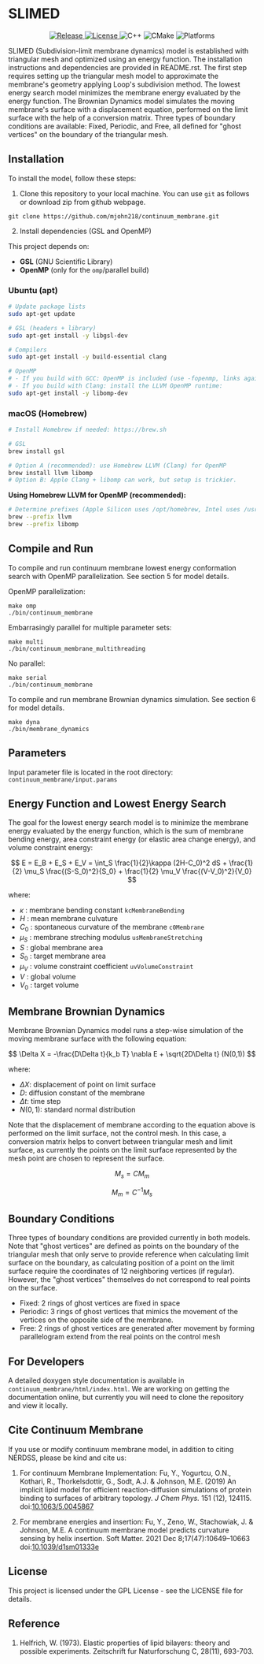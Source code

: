 


# SLIMED

<p align="center">
  <!-- Build / CI -->
  <!--a href="https://github.com/JohnsonBiophysicsLab/SLIMED/actions">
    <img alt="CI" src="https://img.shields.io/github/actions/workflow/status/JohnsonBiophysicsLab/SLIMED/ci.yml?branch=main&label=CI">
  </a>
  <!-- Codecov (or Coveralls) -->
  <!--a href="https://codecov.io/gh/JohnsonBiophysicsLab/SLIMED">
    <img alt="Coverage" src="https://img.shields.io/codecov/c/github/JohnsonBiophysicsLab/SLIMED?logo=codecov">
  </a>
  <!-- Release -->
  <a href="https://github.com/JohnsonBiophysicsLab/SLIMED/releases">
    <img alt="Release" src="https://img.shields.io/github/v/release/JohnsonBiophysicsLab/SLIMED">
  </a>
  <!-- License -->
  <a href="https://github.com/JohnsonBiophysicsLab/SLIMED/blob/main/LICENSE">
    <img alt="License" src="https://img.shields.io/github/license/JohnsonBiophysicsLab/SLIMED">
  </a>
  <!-- C++ standard -->
  <img alt="C++" src="https://img.shields.io/badge/C%2B%2B-%E2%89%A514-blue">
  <!-- CMake minimum -->
  <img alt="CMake" src="https://img.shields.io/badge/CMake-%E2%89%A53.20-informational">
  <!-- Package managers (optional) -->
  <!-- img alt="Conan" src="https://img.shields.io/badge/Conan-ready-0ea5e9">
  <!-- img alt="vcpkg" src="https://img.shields.io/badge/vcpkg-port-22c55e">
  <!-- Platforms -->
  <img alt="Platforms" src="https://img.shields.io/badge/Linux%20|%20macOS%20-supported-success">
  <!-- Code style -->
  <!-- img alt="clang-format" src="https://img.shields.io/badge/clang--format-enforced-brightgreen"-->
</p>


SLIMED (Subdivision-limit membrane dynamics) model is established with triangular mesh and optimized using an energy function. The installation instructions and dependencies are provided in README.rst. The first step requires setting up the triangular mesh model to approximate the membrane's geometry applying Loop's subdivision method. The lowest energy search model minimizes the membrane energy evaluated by the energy function. The Brownian Dynamics model simulates the moving membrane's surface with a displacement equation, performed on the limit surface with the help of a conversion matrix. Three types of boundary conditions are available: Fixed, Periodic, and Free, all defined for "ghost vertices" on the boundary of the triangular mesh.

## Installation
To install the model, follow these steps:

1. Clone this repository to your local machine. You can use ``git`` as follows or download zip from github webpage.

```console
git clone https://github.com/mjohn218/continuum_membrane.git
```

2. Install dependencies (GSL and OpenMP)

This project depends on:

* **GSL** (GNU Scientific Library)
* **OpenMP** (only for the `omp`/parallel build)

### Ubuntu (apt)

```bash
# Update package lists
sudo apt-get update

# GSL (headers + library)
sudo apt-get install -y libgsl-dev

# Compilers
sudo apt-get install -y build-essential clang

# OpenMP
# - If you build with GCC: OpenMP is included (use -fopenmp, links against libgomp).
# - If you build with Clang: install the LLVM OpenMP runtime:
sudo apt-get install -y libomp-dev
```

### macOS (Homebrew)

```bash
# Install Homebrew if needed: https://brew.sh

# GSL
brew install gsl

# Option A (recommended): use Homebrew LLVM (Clang) for OpenMP
brew install llvm libomp
# Option B: Apple Clang + libomp can work, but setup is trickier.
```

**Using Homebrew LLVM for OpenMP (recommended):**

```bash
# Determine prefixes (Apple Silicon uses /opt/homebrew, Intel uses /usr/local)
brew --prefix llvm
brew --prefix libomp
```

## Compile and Run

To compile and run continuum membrane lowest energy conformation search with OpenMP parallelization. See section 5 for model details.

OpenMP parallelization:

```console
make omp
./bin/continuum_membrane
```

Embarrasingly parallel for multiple parameter sets:

```console
make multi
./bin/continuum_membrane_multithreading
```

No parallel:

```console
make serial
./bin/continuum_membrane
```

To compile and run membrane Brownian dynamics simulation. See section 6 for model details.

```console
make dyna
./bin/membrane_dynamics
```

## Parameters

Input parameter file is located in the root directory: ``continuum_membrane/input.params``

## Energy Function and Lowest Energy Search

The goal for the lowest energy search model is to minimize the membrane energy evaluated by the energy function, which is the sum of membrane bending energy, area constraint energy (or elastic area change energy), and volume constraint energy:


$$
E = E_B + E_S + E_V = \int_S \frac{1}{2}\kappa (2H-C_0)^2 dS + \frac{1}{2} \mu_S \frac{(S-S_0)^2}{S_0} + \frac{1}{2} \mu_V \frac{(V-V_0)^2}{V_0}
$$

where:

- $\kappa$ : membrane bending constant ``kcMembraneBending``
- $H$ : mean membrane culvature
- $C_0$ : spontaneous curvature of the membrane ``c0Membrane``
- $\mu_S$ : membrane streching modulus ``usMembraneStretching``
- $S$ : global membrane area
- $S_0$ : target membrane area
- $\mu_V$ : volume constraint coefficient ``uvVolumeConstraint``
- $V$ : global volume
- $V_0$ : target volume
 
## Membrane Brownian Dynamics

Membrane Brownian Dynamics model runs a step-wise simulation of the moving membrane surface with the following equation:



$$
\Delta X = -\frac{D\Delta t}{k_b T} \nabla E + \sqrt{2D\Delta t} (N(0,1))
$$

where:

- $\Delta X$: displacement of point on limit surface
- $D$: diffusion constant of the membrane
- $\Delta t$: time step
- $N(0,1)$: standard normal distribution

Note that the displacement of membrane according to the equation above is performed on the limit surface, not the control mesh.
In this case, a conversion matrix helps to convert between triangular mesh and limit surface, as currently the points on the limit surface
represented by the mesh point are chosen to represent the surface.

$$
M_{s} = C M_{m}
$$

$$
M_{m} = C^{-1} M_{s}
$$

## Boundary Conditions

Three types of boundary conditions are provided currently in both models. Note that "ghost vertices" are defined as points on the boundary of the triangular mesh that only serve to provide reference when calculating limit surface on the boundary, as calculating position of a point on the limit surface require the coordinates of 12 neighboring vertices (if regular). However, the "ghost vertices" themselves do not correspond to real points on the surface.

- Fixed: 2 rings of ghost vertices are fixed in space
- Periodic: 3 rings of ghost vertices that mimics the movement of the vertices on the opposite side of the membrane.
- Free: 2 rings of ghost vertices are generated after movement by forming parallelogram extend from the real points on the control mesh


## For Developers

A detailed doxygen style documentation is available in ``continuum_membrane/html/index.html``. We are working on getting the documentation online, but currently you will need to clone the repository and view it locally.

## Cite Continuum Membrane

If you use or modify continuum membrane model, in addition to citing
NERDSS, please be kind and cite us:

1. For continuum Membrane Implementation: Fu, Y., Yogurtcu, O.N., Kothari,
R., Thorkelsdottir, G., Sodt, A.J. & Johnson, M.E. (2019) An implicit
lipid model for efficient reaction-diffusion simulations of protein binding to surfaces of arbitrary topology. *J Chem Phys.* 151 (12), 124115. 
doi:[10.1063/5.0045867](https://doi.org/10.1063/5.0045867)

3. For membrane energies and insertion: Fu, Y., Zeno, W., Stachowiak, J. &
Johnson, M.E. A continuum membrane model predicts curvature sensing by
helix insertion. Soft Matter. 2021 Dec 8;17(47):10649–10663
doi:[10.1039/d1sm01333e](https://doi.org/10.1039/d1sm01333e)

## License
This project is licensed under the GPL License - see the LICENSE file for details.

## Reference
1. Helfrich, W. (1973). Elastic properties of lipid bilayers: theory and possible experiments. Zeitschrift fur Naturforschung C, 28(11), 693-703.

